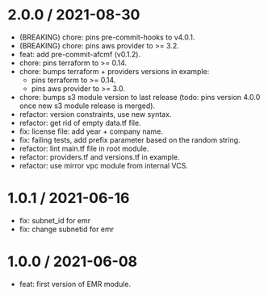
2.0.0 / 2021-08-30
==================

  * (BREAKING) chore: pins pre-commit-hooks to v4.0.1.
  * (BREAKING) chore: pins aws provider to >= 3.2.
  * feat: add pre-commit-afcmf (v0.1.2).
  * chore: pins terraform to >= 0.14.
  * chore: bumps terraform + providers versions in example:
    * pins terraform to >= 0.14.
    * pins aws provider to >= 3.0.
  * chore: bumps s3 module version to last release (todo: pins version 4.0.0 once
    new s3 module release is merged).
  * refactor: version constraints, use new syntax.
  * refactor: get rid of empty data.tf file.
  * fix: license file: add year + company name.
  * fix: failing tests, add prefix parameter based on the random string.
  * refactor: lint main.tf file in root module.
  * refactor: providers.tf and versions.tf in example.
  * refactor: use mirror vpc module from internal VCS.

1.0.1 / 2021-06-16
==================

  * fix: subnet_id for emr
  * fix: change subnetid for emr

1.0.0 / 2021-06-08
==================

  * feat: first version of EMR module.
